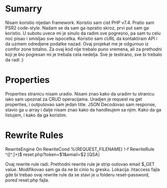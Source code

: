 # Sumarry
Nisam koristio nijedan framework. Koristio sam cist PHP v7.4.
Pratio sam PSR2 code-style. Nadam se da sam ga ispratio skroz, prvi put sam ga koristio.
U subotu uvece mi je sinulo da radim sve pogresno, pa sam tu celu noc pisao i smisljao sve ispocetka. Koristio sam cURL da kontaktiram API i da uzmem odredjene podatke nazad. Ovaj projekat me je odgurnuo iz comfor zone totalno. Za ovaj kod nije trebalo puno vremena, ali za prethodni koji je bio pogresan mi je trebala cela nedelja. Sve je testirano, sve bi trebalo da radi :)
# Properties
Properties stranicu nisam uradio. Nisam znao kako da uradim tu stranicu iako sam upoznat za CRUD operacijama. Uradjen je request na get properties, i outputovao sam jedan title. JSON Decodovao sam response, stavio ga u array i dalje nisam znao kako da handleujem sa njim. Kako da ga listujem, i kako da ga koristim.
# Rewrite Rules
RewriteEngine On
RewriteCond %{REQUEST_FILENAME} !-f
RewriteRule ^([^\.]+)$ reset.php?token=$1&email=$2 [QSA]

Ovaj rewrite rule radi. Prethodni rewrite rule je strip outovao email $_GET value. Modifikovao sam ga da ne bi cinio tu gresku.
Lokacija .htaccess fajla gde bi trebao ovaj rewrite rule da se stavi je u folderu reset-password, pored reset.php fajla.


